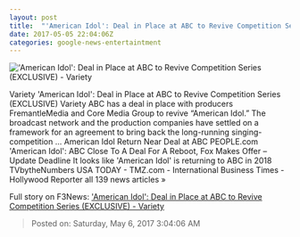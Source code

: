 ```yaml
---
layout: post
title:  "'American Idol': Deal in Place at ABC to Revive Competition Series (EXCLUSIVE) - Variety"
date: 2017-05-05 22:04:06Z
categories: google-news-entertaintment
---
```


!['American Idol': Deal in Place at ABC to Revive Competition Series (EXCLUSIVE) - Variety](https://pmcvariety.files.wordpress.com/2016/04/reuters234.jpg?w=1000&h=750&crop=1)

Variety 'American Idol': Deal in Place at ABC to Revive Competition Series (EXCLUSIVE) Variety ABC has a deal in place with producers FremantleMedia and Core Media Group to revive “American Idol.” The broadcast network and the production companies have settled on a framework for an agreement to bring back the long-running singing-competition ... American Idol Return Near Deal at ABC PEOPLE.com 'American Idol': ABC Close To A Deal For A Reboot, Fox Makes Offer – Update Deadline It looks like 'American Idol' is returning to ABC in 2018 TVbytheNumbers USA TODAY - TMZ.com - International Business Times - Hollywood Reporter all 139 news articles »


Full story on F3News: ['American Idol': Deal in Place at ABC to Revive Competition Series (EXCLUSIVE) - Variety](http://www.f3nws.com/n/tJkWXG)

> Posted on: Saturday, May 6, 2017 3:04:06 AM
